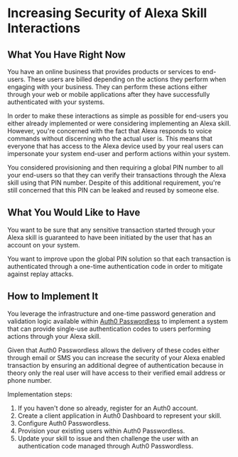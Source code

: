 # Increasing Security of Alexa Skill Interactions

## What You Have Right Now

You have an online business that provides products or services to end-users. These users are billed depending on the actions they perform when engaging with your business. They can perform these actions either through your web or mobile applications after they have successfully authenticated with your systems.

In order to make these interactions as simple as possible for end-users you either already implemented or were considering implementing an Alexa skill. However, you're concerned with the fact that Alexa responds to voice commands without discerning who the actual user is. This means that everyone that has access to the Alexa device used by your real users can impersonate your system end-user and perform actions within your system.

You considered provisioning and then requiring a global PIN number to all your end-users so that they can verify their transactions through the Alexa skill using that PIN number. Despite of this additional requirement, you're still concerned that this PIN can be leaked and reused by someone else.

## What You Would Like to Have

You want to be sure that any sensitive transaction started through your Alexa skill is guaranteed to have been initiated by the user that has an account on your system.

You want to improve upon the global PIN solution so that each transaction is authenticated through a one-time authentication code in order to mitigate against replay attacks.

## How to Implement It

You leverage the infrastructure and one-time password generation and validation logic available within [Auth0 Passwordless](https://auth0.com/passwordless) to implement a system that can provide single-use authentication codes to users performing actions through your Alexa skill.

Given that Auth0 Passwordless allows the delivery of these codes either through email or SMS you can increase the security of your Alexa enabled transaction by ensuring an additional degree of authentication because in theory only the real user will have access to their verified email address or phone number.

Implementation steps:

1. If you haven't done so already, register for an Auth0 account.
2. Create a client application in Auth0 Dashboard to represent your skill.
3. Configure Auth0 Passwordless.
4. Provision your existing users within Auth0 Passwordless.
5. Update your skill to issue and then challenge the user with an authentication code managed through Auth0 Passwordless.